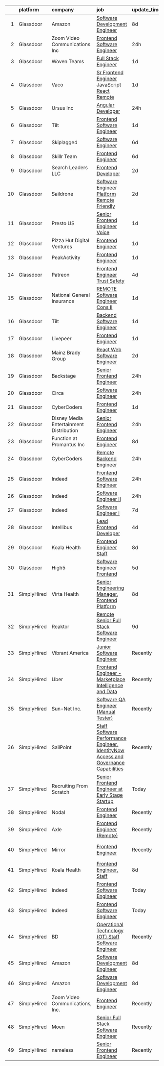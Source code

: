 

|    | platform    | company                                   | job                                                                                                                                                                                                                                                                                                                                                                                                                                                                                                                                                                                                                                                                                                                                                                                                                                                                                                                                                                                                                                                                                                                                                                                                                                                                                                                                                                                        | update_time   | location                    |
|---:|:------------|:------------------------------------------|:-------------------------------------------------------------------------------------------------------------------------------------------------------------------------------------------------------------------------------------------------------------------------------------------------------------------------------------------------------------------------------------------------------------------------------------------------------------------------------------------------------------------------------------------------------------------------------------------------------------------------------------------------------------------------------------------------------------------------------------------------------------------------------------------------------------------------------------------------------------------------------------------------------------------------------------------------------------------------------------------------------------------------------------------------------------------------------------------------------------------------------------------------------------------------------------------------------------------------------------------------------------------------------------------------------------------------------------------------------------------------------------------|:--------------|:----------------------------|
|  1 | Glassdoor   | Amazon                                    | [Software Development Engineer](https://www.glassdoor.com/partner/jobListing.htm?pos=103&ao=1110586&s=58&guid=00000182439ab93c87a45a3dab7e0e9b&src=GD_JOB_AD&t=SR&vt=w&ea=1&cs=1_f718fb14&cb=1658991590802&jobListingId=1008015133746&cpc=2CAED5C921A5F994&jrtk=3-0-1g91pleau2ins001-1g91plebe28d1000-46f3a1676c9d08b7--6NYlbfkN0C2EIiOEdSv_78BF_l2w28PiQLK7NISTaVJSb4zuTiserLumoKFeVCVJSYFQV9mjJi4Bz1verrZqCtu6wHs_0m1i7fJ4yyj_NSq9aokk0lo11bVItqPXGyb83iKdGgQlSoAJ1kf2HcUuqX-hWZJc9cP3oY2UfU5I1yqj-KO2XP8a8RFF6HNoEt54VOak2gpeMhlA7qzBLaQt3DeqvVfGjxAd8f7f8IefKPGMUdrBcIYww-UmYcCCPa14QYxSv-4nhNdbtv8FC65tO8oeaE5uAt9V6i9aHZX-eRfxDwepPHDo6hIfSREFxUGCdd3EI6OpW84IJ9xCo0Ze_jUd52noFFa-eEbdo46oUwndBw229qkDTAogvbTjH93OhSpRx9dRlOJ0rC3aJltdLVD2FPJFFYQe-lRBfU03mn-MCmQvzHVMzINvF6RAqAPabFlz52tAiNTDB9AdpH1V5F2_x_WsDO5PkT231kn6dDbVLQPEPRzORwA2UwvrMzG37UnMwyLLoM%3D)                                                                                                                                                                                                                                                                                                                                                                                                                                                                                                                     | 8d            | Seattle, WA                 |
|  2 | Glassdoor   | Zoom Video Communications  Inc            | [Frontend Software Engineer](https://www.glassdoor.com/partner/jobListing.htm?pos=121&ao=1136043&s=58&guid=00000182439ab93c87a45a3dab7e0e9b&src=GD_JOB_AD&t=SR&vt=w&cs=1_b8b81928&cb=1658991590804&jobListingId=1008033524164&jrtk=3-0-1g91pleau2ins001-1g91plebe28d1000-1b2fe0d467bde67f-)                                                                                                                                                                                                                                                                                                                                                                                                                                                                                                                                                                                                                                                                                                                                                                                                                                                                                                                                                                                                                                                                                                | 24h           | San Francisco, CA           |
|  3 | Glassdoor   | Woven Teams                               | [Full Stack Engineer](https://www.glassdoor.com/partner/jobListing.htm?pos=130&ao=1136043&s=58&guid=00000182439ab93c87a45a3dab7e0e9b&src=GD_JOB_AD&t=SR&vt=w&cs=1_2db52161&cb=1658991590804&jobListingId=1008030128373&jrtk=3-0-1g91pleau2ins001-1g91plebe28d1000-36c2ae12c2073849-)                                                                                                                                                                                                                                                                                                                                                                                                                                                                                                                                                                                                                                                                                                                                                                                                                                                                                                                                                                                                                                                                                                       | 1d            | Remote                      |
|  4 | Glassdoor   | Vaco                                      | [Sr Frontend Engineer  JavaScript React    Remote](https://www.glassdoor.com/partner/jobListing.htm?pos=109&ao=1110586&s=58&guid=00000182439ab93c87a45a3dab7e0e9b&src=GD_JOB_AD&t=SR&vt=w&ea=1&cs=1_29db223f&cb=1658991590803&jobListingId=1008031194896&cpc=8795CF9063CD573D&jrtk=3-0-1g91pleau2ins001-1g91plebe28d1000-0ac1d095036e0c2f--6NYlbfkN0D_sybMACCpf9B-677oK5j6rPldVB6BlrVvFjO_o-GJZbzuF-qh4PxErFUqfUsv_6tHpaGAjNec2kykbAi7NuC3xsFkOAoxg72hdh_QcjksI1d5EhjzP8hV6H2vu7d3MYXK5QZN9jWKdod6VRSNLU7kLlQ4pSg54IygaAmIJY6XzlQZAoUTztX7aWc0__hy0m6zEklJC6RuI4vetkWoYUjof7Pp2t5pcFYNkKVhzlRmlaihaGN9_Pecte9e0JZZM81yCqCQGm6pAS4Tm2z-fu_m3jYr2CHotCoAQpdb84v1vpvOExHRKxyS7Yz0qJYZ-03rDblta0To6XUnhbN4epBfQk584BHqtz2kng4md_Ovo9QGtsadpcoseDS0DbRz1xHKoX50_gEUsQ8PCPfcAsIYmHo0wPhDAzKaxb0rNC3WLd6K6HwfmzRsUlO1XvD9pyoV-62WFh4p8wgGLPp9j-KBrXOUQqZO1G60iPcvN9O65SMdcQrrEMYzbCA0_YTJgCNzXVo0REOIKves5Q3E4DjF00z1n0japkRWNqI-DsMDtQ%3D%3D)                                                                                                                                                                                                                                                                                                                                                                                                                                                    | 1d            | Remote                      |
|  5 | Glassdoor   | Ursus  Inc                                | [Angular Developer](https://www.glassdoor.com/partner/jobListing.htm?pos=108&ao=1110586&s=58&guid=00000182439ab93c87a45a3dab7e0e9b&src=GD_JOB_AD&t=SR&vt=w&ea=1&cs=1_a890da34&cb=1658991590802&jobListingId=1008033443093&cpc=4F748F1840550ABC&jrtk=3-0-1g91pleau2ins001-1g91plebe28d1000-045732be18f66545--6NYlbfkN0CT8vBT9H5mqECx2dfLV_FONLPDKpIRssxVwtj05Tmm4rA5I0VNOPdM1oYsK66ov5p0iAga9BUgUFF-klbFmljomgf5fdarfwSdnNAtqn3WSrqf2QBpIB4A-b2RUnpg2XF-CGQEQezk7qjzsasDrgxTL6hNz7Mdg8_be4LjBlz1knX002xPvRsh5O4gGvqyenKcEGwZ_dPWbJJ8m-_uTE5ooEHb6QDuFyAp3MjLVHsvCYOS5TgaNddgRBKjYlcbaadAtBApFZyvKUtt3uqwwJ4T0K7dMF9p2nAy7vd4URLLZyyfjW_DWS9FfZPfTkt0rae8OpnNUq1xEuq7FxxRn7eA3iTbOavTgIRaHAUiXK5f3u2Q243dxZJsX6kd_0jqudJeTfGIXS3KSUbluDk9G-Qgm7Z1u8fKoxVLKMi7rllMzlFn49mJZKPaaTwY_ryX1an2XefXuWdV22-UBXcbY28GNonGelGfQWbewSFphiPRF3ArA8YdxXXxRtInzLZ1vOwB6dzHRZz44oWuuUkTN0lUTivwvYbJR6SxK0T2Fty5wvhIbhVzdW_V2uXeKIRgnFqa284BILtwmjBA4AfiKx9TAm-hsQVCw06vo7xLjWdJlNnI64i4xRQvb5tw1Sh8Ioz_ZIO2o2kTUiYq_pqY0D0HA4yPLtFVYnCg2lQ494E56nxlpz4p51l83CR6diZXGF8QHO9h_I05R3oiffrMjhNEcNMGWStGP9reRk2_lAs__rZLwfZdssKZMlUDd6Qjmz1SjyyOe23zmCcsasNZ7e7RjtPd6kHzwEHu75_hnHJD9ddircb_Pvt4YoNsoV4ni8v84Wqgga_iMJlcJX3BGe1etfiP-T9CR8oxKb62sVuIiY_r-vw6H0Yn4-i9A5tn2aJTSzmFVY7P1VrYWqleDrt31Y6XjV-leIZCGCURJrOegHciPshgdRJtwk5rX-t3T4nhmC6lKO7QwdAErW5Zd9-XINOTep3lYQpbYVun273YuUikAeq4DcJSkMZqiE3cOGc%3D) | 24h           | Fremont, CA                 |
|  6 | Glassdoor   | Tilt                                      | [Frontend Software Engineer](https://www.glassdoor.com/partner/jobListing.htm?pos=116&ao=1136043&s=58&guid=00000182439ab93c87a45a3dab7e0e9b&src=GD_JOB_AD&t=SR&vt=w&cs=1_6b30257f&cb=1658991590803&jobListingId=1008030792660&jrtk=3-0-1g91pleau2ins001-1g91plebe28d1000-ebae5a08da702aee-)                                                                                                                                                                                                                                                                                                                                                                                                                                                                                                                                                                                                                                                                                                                                                                                                                                                                                                                                                                                                                                                                                                | 1d            | Remote                      |
|  7 | Glassdoor   | Skiplagged                                | [Software Engineer](https://www.glassdoor.com/partner/jobListing.htm?pos=125&ao=1136043&s=58&guid=00000182439ab93c87a45a3dab7e0e9b&src=GD_JOB_AD&t=SR&vt=w&ea=1&cs=1_91b173b2&cb=1658991590804&jobListingId=1008020446325&jrtk=3-0-1g91pleau2ins001-1g91plebe28d1000-41a28caa200773b6-)                                                                                                                                                                                                                                                                                                                                                                                                                                                                                                                                                                                                                                                                                                                                                                                                                                                                                                                                                                                                                                                                                                    | 6d            | Remote                      |
|  8 | Glassdoor   | Skillr Team                               | [Frontend Engineer](https://www.glassdoor.com/partner/jobListing.htm?pos=126&ao=1136043&s=58&guid=00000182439ab93c87a45a3dab7e0e9b&src=GD_JOB_AD&t=SR&vt=w&ea=1&cs=1_53423e61&cb=1658991590804&jobListingId=1008021215264&jrtk=3-0-1g91pleau2ins001-1g91plebe28d1000-a4d207492b3dd550-)                                                                                                                                                                                                                                                                                                                                                                                                                                                                                                                                                                                                                                                                                                                                                                                                                                                                                                                                                                                                                                                                                                    | 6d            | New York, NY                |
|  9 | Glassdoor   | Search Leaders  LLC                       | [Frontend Developer](https://www.glassdoor.com/partner/jobListing.htm?pos=124&ao=1136043&s=58&guid=00000182439ab93c87a45a3dab7e0e9b&src=GD_JOB_AD&t=SR&vt=w&ea=1&cs=1_d90c9ca2&cb=1658991590804&jobListingId=1008029182333&jrtk=3-0-1g91pleau2ins001-1g91plebe28d1000-a45a84af9dce1993-)                                                                                                                                                                                                                                                                                                                                                                                                                                                                                                                                                                                                                                                                                                                                                                                                                                                                                                                                                                                                                                                                                                   | 2d            | Minneapolis, MN             |
| 10 | Glassdoor   | Saildrone                                 | [Software Engineer   Platform  Remote Friendly ](https://www.glassdoor.com/partner/jobListing.htm?pos=129&ao=1136043&s=58&guid=00000182439ab93c87a45a3dab7e0e9b&src=GD_JOB_AD&t=SR&vt=w&cs=1_fa8795fd&cb=1658991590804&jobListingId=1008028550359&jrtk=3-0-1g91pleau2ins001-1g91plebe28d1000-bfa70092ea4d548f-)                                                                                                                                                                                                                                                                                                                                                                                                                                                                                                                                                                                                                                                                                                                                                                                                                                                                                                                                                                                                                                                                            | 2d            | Alameda, CA                 |
| 11 | Glassdoor   | Presto US                                 | [Senior Frontend Engineer  Voice](https://www.glassdoor.com/partner/jobListing.htm?pos=114&ao=1136043&s=58&guid=00000182439ab93c87a45a3dab7e0e9b&src=GD_JOB_AD&t=SR&vt=w&cs=1_ff6cf81c&cb=1658991590803&jobListingId=1008031262781&jrtk=3-0-1g91pleau2ins001-1g91plebe28d1000-445af7a718572dfc-)                                                                                                                                                                                                                                                                                                                                                                                                                                                                                                                                                                                                                                                                                                                                                                                                                                                                                                                                                                                                                                                                                           | 1d            | Canada, KY                  |
| 12 | Glassdoor   | Pizza Hut Digital Ventures                | [Frontend Engineer](https://www.glassdoor.com/partner/jobListing.htm?pos=113&ao=1136043&s=58&guid=00000182439ab93c87a45a3dab7e0e9b&src=GD_JOB_AD&t=SR&vt=w&ea=1&cs=1_8de21d3a&cb=1658991590803&jobListingId=1008032024948&jrtk=3-0-1g91pleau2ins001-1g91plebe28d1000-f729aa5a21acc4eb-)                                                                                                                                                                                                                                                                                                                                                                                                                                                                                                                                                                                                                                                                                                                                                                                                                                                                                                                                                                                                                                                                                                    | 1d            | Plano, TX                   |
| 13 | Glassdoor   | PeakActivity                              | [Frontend Engineer](https://www.glassdoor.com/partner/jobListing.htm?pos=122&ao=1136043&s=58&guid=00000182439ab93c87a45a3dab7e0e9b&src=GD_JOB_AD&t=SR&vt=w&ea=1&cs=1_e6dbc960&cb=1658991590804&jobListingId=1008031555522&jrtk=3-0-1g91pleau2ins001-1g91plebe28d1000-9669b67cd3057b0b-)                                                                                                                                                                                                                                                                                                                                                                                                                                                                                                                                                                                                                                                                                                                                                                                                                                                                                                                                                                                                                                                                                                    | 1d            | Boynton Beach, FL           |
| 14 | Glassdoor   | Patreon                                   | [Frontend Engineer  Trust   Safety](https://www.glassdoor.com/partner/jobListing.htm?pos=128&ao=1136043&s=58&guid=00000182439ab93c87a45a3dab7e0e9b&src=GD_JOB_AD&t=SR&vt=w&ea=1&cs=1_37d17c27&cb=1658991590804&jobListingId=1008024561711&jrtk=3-0-1g91pleau2ins001-1g91plebe28d1000-a4900b3a41bf312a-)                                                                                                                                                                                                                                                                                                                                                                                                                                                                                                                                                                                                                                                                                                                                                                                                                                                                                                                                                                                                                                                                                    | 4d            | New York, NY                |
| 15 | Glassdoor   | National General Insurance                | [REMOTE Software Engineer   Cons II](https://www.glassdoor.com/partner/jobListing.htm?pos=104&ao=1110586&s=58&guid=00000182439ab93c87a45a3dab7e0e9b&src=GD_JOB_AD&t=SR&vt=w&cs=1_26ebfa00&cb=1658991590801&jobListingId=1008031260071&cpc=FB7E4A1762AE5BEC&jrtk=3-0-1g91pleau2ins001-1g91plebe28d1000-1f73d223c759f777--6NYlbfkN0ABn5GwwiAtE4UwcQ4ofq8PkiZJadrMj-BO0r_6duZ5jQy8rbwjaMOkyPMxbverJekg1rSfiIZ_ryyFijsBjoQ2BUVn7X3jCpJ5xv4_L5FModq0gKMA-6yn0xITpHTgbR_NYcc9yqfUgwPG9kjK5_l3V-RWy5dIl1l6Kv_nxj0uLXhMlIYuhhrwPcQMdN_ZAk3JhW9jwod5mXYZGpE_cfGs0DXdk5FajAqBNWWOxx2eJc7ZgUlco_UjNJQrdrOveNXCl08QulKDnHDhKb7lty7P_PRuhC8KmF8Op0f8jISyKxWMWgKkdiRFjLgYttKO3rmc-x5Hxg-9uLe6UZw9icIioNA7LzZdD4s_MNAaL-qFIO9p_ObQNELYlU7QbJUbDfboJdfiZZYu1ZZ8nGlJF7cg5Ibdn-tsYAgulv1Wq4c4UCUT6olzFbuf7UFm8TMO4QuKJgykLBXNvtr_hdBB1gpWqvXcMFKTOW8hUKBEJaJBLtxmM6xIbveW9vV31-DrQ6r1IGm378s1oZ3GGQNlnlR0-HY10sk1oMoWady4aL0iDXskuPEobj08)                                                                                                                                                                                                                                                                                                                                                                                                                                                                   | 1d            | Cleveland, OH               |
| 16 | Glassdoor   | Tilt                                      | [Backend Software Engineer](https://www.glassdoor.com/partner/jobListing.htm?pos=117&ao=1136043&s=58&guid=00000182439ab93c87a45a3dab7e0e9b&src=GD_JOB_AD&t=SR&vt=w&cs=1_4ce9fc86&cb=1658991590803&jobListingId=1008030792663&jrtk=3-0-1g91pleau2ins001-1g91plebe28d1000-e943f8f28d1d5595-)                                                                                                                                                                                                                                                                                                                                                                                                                                                                                                                                                                                                                                                                                                                                                                                                                                                                                                                                                                                                                                                                                                 | 1d            | Remote                      |
| 17 | Glassdoor   | Livepeer                                  | [Frontend Engineer](https://www.glassdoor.com/partner/jobListing.htm?pos=120&ao=1136043&s=58&guid=00000182439ab93c87a45a3dab7e0e9b&src=GD_JOB_AD&t=SR&vt=w&ea=1&cs=1_f87aec05&cb=1658991590804&jobListingId=1008032132971&jrtk=3-0-1g91pleau2ins001-1g91plebe28d1000-a24d89e74bc6cf42-)                                                                                                                                                                                                                                                                                                                                                                                                                                                                                                                                                                                                                                                                                                                                                                                                                                                                                                                                                                                                                                                                                                    | 1d            | New York, NY                |
| 18 | Glassdoor   | Mainz Brady Group                         | [React Web Software Engineer](https://www.glassdoor.com/partner/jobListing.htm?pos=110&ao=1110586&s=58&guid=00000182439ab93c87a45a3dab7e0e9b&src=GD_JOB_AD&t=SR&vt=w&ea=1&cs=1_91507ef0&cb=1658991590803&jobListingId=1008028006062&cpc=2CAED5C921A5F994&jrtk=3-0-1g91pleau2ins001-1g91plebe28d1000-3623cbd1002b7ac2--6NYlbfkN0AmBvT8mmb9xI3Fj7UxKkF4Cq8RZh4Va6i5lMeIN2RcgAy859lTEF7wL6pXGTyUwoQ5d0vE3lRGVyzmE9tTKpvVpayHpEbq1W96d6gnLooyPHt-mhZtdPc7XORWI4Nv9JZCH60MNFEjE5w9b2yY3QlcN_buGHjdcLsl-7sxMOOR9z_Xu2wyjWaIntRCtwg5g-Te0_E4Ga1Mh_7qlBX_h_XRhPTyrFno-CCqjX89Ig8zok4iIZXWU8ZQWaN2LzuDqV5AeNvTftgqBuepQGAclz3LCVEeiAR9B2C0bEgJFjoHsSg8Co71XfM26q7trOu1PEzsXcsbr8KtvUie3Lfg-g02S-To0C6TCF7gr7Nf8ubBegOOpri2JCLioPQXH0EU7jI1XaMcM_TfqixckG8dj6ZFoBvI-XOwV5e0H7Fu-f07uBnolVkMO67I4SITlkc0XY53yTKdzZNa_yk_XsDKsANyutAIg6F_5vVNFKn9X-HccFkFMa06D7CgvYUX6QBuf3dEWDE-5_4ESg%3D%3D)                                                                                                                                                                                                                                                                                                                                                                                                                                                                                                         | 2d            | Remote                      |
| 19 | Glassdoor   | Backstage                                 | [Senior Frontend Engineer](https://www.glassdoor.com/partner/jobListing.htm?pos=118&ao=1136043&s=58&guid=00000182439ab93c87a45a3dab7e0e9b&src=GD_JOB_AD&t=SR&vt=w&cs=1_fcc1514c&cb=1658991590803&jobListingId=1008033582908&jrtk=3-0-1g91pleau2ins001-1g91plebe28d1000-71d5ce33b849af61-)                                                                                                                                                                                                                                                                                                                                                                                                                                                                                                                                                                                                                                                                                                                                                                                                                                                                                                                                                                                                                                                                                                  | 24h           | Remote                      |
| 20 | Glassdoor   | Circa                                     | [Software Engineer](https://www.glassdoor.com/partner/jobListing.htm?pos=123&ao=1136043&s=58&guid=00000182439ab93c87a45a3dab7e0e9b&src=GD_JOB_AD&t=SR&vt=w&cs=1_fe483e33&cb=1658991590804&jobListingId=1008034312815&jrtk=3-0-1g91pleau2ins001-1g91plebe28d1000-f64b20f699b4269a-)                                                                                                                                                                                                                                                                                                                                                                                                                                                                                                                                                                                                                                                                                                                                                                                                                                                                                                                                                                                                                                                                                                         | 24h           | Milwaukee, WI               |
| 21 | Glassdoor   | CyberCoders                               | [Frontend Engineer](https://www.glassdoor.com/partner/jobListing.htm?pos=106&ao=1110586&s=58&guid=00000182439ab93c87a45a3dab7e0e9b&src=GD_JOB_AD&t=SR&vt=w&ea=1&cs=1_8561f8e1&cb=1658991590802&jobListingId=1008031373785&cpc=C4A69CCDBB3B9599&jrtk=3-0-1g91pleau2ins001-1g91plebe28d1000-f61bdd59955a838b--6NYlbfkN0CpFJQzrgRR8WqXWK1qKKEqALWJw739KlKqr2H-MSI4eoBlI4EFrmor2FYZMP3muM007RrdafLUGCx1Sk2ipp_Li02-U4R7FXIYpvN1mKPUqdyUm7UBi2Wf3yngk_aPIWOEAwXElBHka5upY1ZZx4By7kOrsxva6D_H2QcuUdTy_-LTGfvTY1Sg6spZDT5OtMu7pALD072vigrWHQoW9F9dhGQfnoWXT5jNgYS2eGJar0kxrhFaIVPEg-0WdQWBBSaMOg4bQv9EF7Lc-xA4i1C8w1NywP_4Mflp1-EI6DO4GtxiFcsC14A6Xh1R-zNRm1DBdry-fus01jMt1Kf3BoX8T1V6WE7ZqwF0174N0DnjpGKAVZ9pa-_NPGjR3XtwE52muvQlZPHUmVCI6BuNXGjoNCmhYA5CuxPF85SEBpyMEbQn6uH_RA-o-w1bzCLVOVJuxmFUdxte4Xj2wOLDsnOA-koSmYtcwiNPJVmdHVqlyemomtonmcwZ-no0ChhYMjfkNLukElvkTVifKSPa3gf-r4SyLxYMK_O4IXHYvVKsCvT9yZXmXCA7IV1a2WyfkYqCY0fm0uWlf7rQe33JqbABt8trDsXdOKqqK-Ga2ENBld1u5h9mK1FJdA6_6HUfLFxM0O4ZPPK6CBOAbTFNwjru_ohelhKPDb6EuQgCOQx44wcjgUu25gwSjClz23gBDpi0XafMV3gOBtrq0Jw_jXVHrECMWR_JWjVy5SLU3QtpzLMunlaRbdlmxqpr5ibuxlV8wQYCJTY-uz9JogK22djq7wyb_khz_XvZJDTFwrB5hm7dgm0TGTvTe5fhwfU6-DuDgF4N7RQmqxTqGuveYLe-Joy1cMWoXlqXVPvVrkdd_4sDqMoWX9cDd-BiCcAkHv_FAScXMXv9WYu9ENTo3E42ef_WU4mOFDLHfTT8ZL9mKC2MZ8GjZtjcqC10iNjWcFbbZDe5qY1PoxpFvSgl5WSnK6Yslx6P2pI%3D)                                 | 1d            | New York, NY                |
| 22 | Glassdoor   | Disney Media   Entertainment Distribution | [Senior Frontend Engineer](https://www.glassdoor.com/partner/jobListing.htm?pos=112&ao=1136043&s=58&guid=00000182439ab93c87a45a3dab7e0e9b&src=GD_JOB_AD&t=SR&vt=w&cs=1_7321fd21&cb=1658991590803&jobListingId=1008032864719&jrtk=3-0-1g91pleau2ins001-1g91plebe28d1000-3dc8d7a1d37c656a-)                                                                                                                                                                                                                                                                                                                                                                                                                                                                                                                                                                                                                                                                                                                                                                                                                                                                                                                                                                                                                                                                                                  | 24h           | Santa Monica, CA            |
| 23 | Glassdoor   | Function at Promantus Inc                 | [Frontend Engineer](https://www.glassdoor.com/partner/jobListing.htm?pos=127&ao=1136043&s=58&guid=00000182439ab93c87a45a3dab7e0e9b&src=GD_JOB_AD&t=SR&vt=w&ea=1&cs=1_368006a8&cb=1658991590804&jobListingId=1008013982563&jrtk=3-0-1g91pleau2ins001-1g91plebe28d1000-790700b85fc9262a-)                                                                                                                                                                                                                                                                                                                                                                                                                                                                                                                                                                                                                                                                                                                                                                                                                                                                                                                                                                                                                                                                                                    | 8d            | Remote                      |
| 24 | Glassdoor   | CyberCoders                               | [Remote Backend Engineer](https://www.glassdoor.com/partner/jobListing.htm?pos=111&ao=1110586&s=58&guid=00000182439ab93c87a45a3dab7e0e9b&src=GD_JOB_AD&t=SR&vt=w&ea=1&cs=1_df8b0545&cb=1658991590803&jobListingId=1008033320576&cpc=2CAED5C921A5F994&jrtk=3-0-1g91pleau2ins001-1g91plebe28d1000-4939f52c88fb6113--6NYlbfkN0CpFJQzrgRR8WqXWK1qKKEqALWJw739KlKqr2H-MSI4eoBlI4EFrmor2FYZMP3muM3zfzcnN-JvHkicPo-FFomsjFLDXiKgBpS2I6VfjTfpf3gbYSjUDCMoU10vkLLEKqzR7sRUjw7OSjLX6vUGREN5mc1RP7gMkJnu8foku9PR6eS8cG_vxK9sL95RKcUIwyIV0CagyOjbMt2uxCnl_8AmIxCujS1EqAdz0veVVMMUcTjtms7ukKn8ngJwh4Nx68EJGmleGjH7Qn-T0mPfJviTGuS06vlKzA_o5NDZM1mBnUmhgPvuIEyG2aKbXAr9G1odsFXpSgn_5adHPAlHt8qZj-16nUcPmSdasgikO5acX8YuG5GOScdIV8hAFzaU-1rCCfD51JOBfugMYKcICYw7FEWHjlzvkHvDMRPYOMHZP_B3ooRfrzVV9bBXwPW6f2gtWfgs_-VclBsdUU6XxKHf1jAsOnZ0GygN1g5Q1uZGQXaZ7a4MUvIJF8FyxzOzBZWuErV6Vcw5w8zSxiUc7nYdPTY9aRKxGwfozkDBjw2LIrpZbwfQV-iInO45bMTj21U3bB88WbaV_tEXrnR412UyXqAitnBCjI4hHiWzzrOF9UGrjA8xLEtz34bngsp5nxePyWb1qEUPr9041xri3HheYWMqZjhgARHwrpwZmUhIvQ2LdcRLxog-8kWN41nl5ojAUT9blo7ghyEYRmSYMl3GAzSiTJzBRddUyN_-czilMGufYjLO3T77wf_8OG_MBbuIHCGFnB-qWSF-p4uTlD0te_EsOgzknsE070ZI3qx8UWvzMPehGGjb5XPRR39Ks3FaLOUfvJwptizmCVt_ZAbLOWbQ73evQ2hlUatcQGDVCQtL_sc175rvwUbiLuaGQv-xYyrhdqLKcTvgsnKiEu8j3WbQ3DjbGigyHhoJ32pQCAK7t5CwiU_PlUP4knMNO0xELeDb0XnsYlXfVAj84cJ-_8PblZ-5RZ7g47mAkaSH1odGEZZPIl5V)         | 24h           | Austin, TX                  |
| 25 | Glassdoor   | Indeed                                    | [Frontend Software Engineer](https://www.glassdoor.com/partner/jobListing.htm?pos=101&ao=1110586&s=58&guid=00000182439ab93c87a45a3dab7e0e9b&src=GD_JOB_AD&t=SR&vt=w&cs=1_3ca74e29&cb=1658991590801&jobListingId=1008033549632&cpc=AF8BC9077DDDE68D&jrtk=3-0-1g91pleau2ins001-1g91plebe28d1000-6880b6cbbfe9a784--6NYlbfkN0CiRNM7CVr8YueLFKlzwbFWI0o7IjV438l4sVrvKZ0flpURU_mqoI8E-VxPfg2eTCFcMqyOR2_EOytszhhSKz7KpPy7noYcpbGFQ8YbxN3sZAe_Tq2kZJCZa5ag1QFYcEw80W3Kt03V6g9lYy1JuL92PSf2AA6VnVUtUNWav-SrzYsnb0iB_zBcjK470PStzH9Tx0dE0ZPEHj5aQ6howejby1Ohb4wrS_Omecwkbq_O272UtUoYgUgFuxJPVX1Wqw-_3ejQhcEhO6K0awRYeqByMCiL3rOdJmVzpNX7rlpdXJPZaE9WJbQ7SwnxLW4BS-kd3V-DqfmJf-AejrdNBWY_pH15WCqIWDw9PyowbNGLmDyvfZdhgN84qut8uF8vEJZQ3wtNZILYcyYXgjQkr4RNGPqBtP9zuQjDr_wORQ_MTbg0Urg2buCu-5Vm6XtheZPJdGONDSDBN8LNLi5Xu7OIiGh3R6omPjVYgNKwifvVKk5SUg39EAhG1Z9wM9Ry94UkRqbWBBY1jG3rqgm6dwugWettK8H1sUA%3D)                                                                                                                                                                                                                                                                                                                                                                                                                                                                                             | 24h           | Austin, TX                  |
| 26 | Glassdoor   | Indeed                                    | [Software Engineer II](https://www.glassdoor.com/partner/jobListing.htm?pos=102&ao=1110586&s=58&guid=00000182439ab93c87a45a3dab7e0e9b&src=GD_JOB_AD&t=SR&vt=w&cs=1_3b0c7bed&cb=1658991590801&jobListingId=1008033082257&cpc=7E69D0A57279CD4B&jrtk=3-0-1g91pleau2ins001-1g91plebe28d1000-27cfbd65a5c6f320--6NYlbfkN0CiRNM7CVr8YueLFKlzwbFWI0o7IjV438l4sVrvKZ0flpURU_mqoI8E-VxPfg2eTCEc-yk2QRtC0YMjmV59zLD8dc6YIBNRVjeau3_bzRAR6whzl4cvJ4z8_qmqWpaXgcwtg2a3P9sPSoahOn1YDLuoQxL1JqXyAJvVGPs2D-d0Mng8DtVASuwxI1mgSZJJMLEs28nm7wJMWSmcNm03J_OwrqgKp7y30mUG1eL3OCqA_gpN_SIpEJEDyhZu75Lmt4A2L_VJqNfRCyc-tOaHi0JXUeb-RWgPalGqszCjg4XYmZ_8QaxROoZtw2dnATLeBFVNti6hE3zUOcJzlv6XxETiJY-4HPqKMAHpsNcIdDAAQqQEMultpPTk3zffkXD_vv7FhKswXTcTbdhbaAJ9WigZ8Sw0NneekVRrogeJgLWIRNbyyDe0wKX8l9lp5dkNA6SXcMWskjkAqvykwyJ7MvC0l6cUOG7jWzPU35NKBwzJ4nNzT2PJEcqK2k3xOaZuDy39nt_VgaA96LZRgsQq_he3)                                                                                                                                                                                                                                                                                                                                                                                                                                                                                                                 | 24h           | Austin, TX                  |
| 27 | Glassdoor   | Indeed                                    | [Software Engineer I](https://www.glassdoor.com/partner/jobListing.htm?pos=105&ao=1110586&s=58&guid=00000182439ab93c87a45a3dab7e0e9b&src=GD_JOB_AD&t=SR&vt=w&cs=1_3c02c3be&cb=1658991590801&jobListingId=1008017405331&cpc=F41FEAB56D215062&jrtk=3-0-1g91pleau2ins001-1g91plebe28d1000-12d8ce94108fa5a2--6NYlbfkN0CiRNM7CVr8YueLFKlzwbFWI0o7IjV438l4sVrvKZ0flpURU_mqoI8E88RAJZx1_nSGjexHFrIIybGcg5G95Hg-nFs_CkF-UJyELEMwq1jCaPn8GcGAnM13D5UGtCPe4jFM_Rhcc0u7OLLS_FWk23g2ielEKzPMzA5P9hornIM07-5RB0gakn6JZwbMcWx30yC7lFBQugC-8G0I4rutgQDmf9J_WXlzQAIoDE1SdQKtPi2fVKHCZGXQoCXJWr55prAAzYVlVuPMBM6K4OOi3wlSTaIz5HXdpxQq2WV8iLpm3xDb1SWb081UeJykhJceeaWWayyXocQhR3muRnJchAVHI96Sya0f7dZPe7ubFY1ivPrwlh50y_Y62MibJXM5FLzvLQa6qzwUViQbk6AJofo5Iv2L2L2Ey6cI2Ev_Z9uhkgOayFB8-MjeLdYHvi_DBO0o_LQ_Xqu6ymeZDFTyHxq4tPIsd5-W2XBofiyDAjK0KZZ3YtmEwJzEmpgC_BbIq1Kc6uoLmBX-2g%3D%3D)                                                                                                                                                                                                                                                                                                                                                                                                                                                                                                                      | 7d            | Oklahoma                    |
| 28 | Glassdoor   | Intellibus                                | [Lead Frontend Developer](https://www.glassdoor.com/partner/jobListing.htm?pos=119&ao=1136043&s=58&guid=00000182439ab93c87a45a3dab7e0e9b&src=GD_JOB_AD&t=SR&vt=w&ea=1&cs=1_9e160b17&cb=1658991590804&jobListingId=1008024596000&jrtk=3-0-1g91pleau2ins001-1g91plebe28d1000-357cc35fee193b1c-)                                                                                                                                                                                                                                                                                                                                                                                                                                                                                                                                                                                                                                                                                                                                                                                                                                                                                                                                                                                                                                                                                              | 4d            | Remote                      |
| 29 | Glassdoor   | Koala Health                              | [Frontend Engineer  Staff](https://www.glassdoor.com/partner/jobListing.htm?pos=115&ao=1136043&s=58&guid=00000182439ab93c87a45a3dab7e0e9b&src=GD_JOB_AD&t=SR&vt=w&ea=1&cs=1_f8d520a3&cb=1658991590803&jobListingId=1008015568737&jrtk=3-0-1g91pleau2ins001-1g91plebe28d1000-4a24982d2dd3943e-)                                                                                                                                                                                                                                                                                                                                                                                                                                                                                                                                                                                                                                                                                                                                                                                                                                                                                                                                                                                                                                                                                             | 8d            | Remote                      |
| 30 | Glassdoor   | High5                                     | [Software Engineer   Frontend](https://www.glassdoor.com/partner/jobListing.htm?pos=107&ao=1110586&s=58&guid=00000182439ab93c87a45a3dab7e0e9b&src=GD_JOB_AD&t=SR&vt=w&ea=1&cs=1_854e756f&cb=1658991590802&jobListingId=1008023215023&cpc=1FDE87803EF93CD3&jrtk=3-0-1g91pleau2ins001-1g91plebe28d1000-9ede6187c60e1052--6NYlbfkN0AV8vU3o9nlw7wqa180ZkP3oAg17VLIhkP1SPyaIh_MQVSfWHQ_D-a5hu40yW4gQxUD9fNuxhwNeLiHV7fWLhnTkDSZE0OupHTv2Mmbno3cxBGe_tR-SZXt--2E_qBjO38B-st3oD9p-nY9GFeNyJnxIQkmYErLYmGJ5vMAXFUkBivDyBj7h9KIiC1fQAyRlLB1A1PREat1n27tjOCawopXvavff6rYsvKBMPyZmoXh-dQAkRyXN2AMNUtlNuC2qYijI8fnpvP0NDg-O4yPXhwgdxOwplUuwKt_K_m0psu45VsX0W_wNRI0jUdITjXRyd22c1dzfXXeFOqCX4TahdfFiJpgAZu7_3H8RwkMfRk2nowvvWqXirFz5s3uVTfKyMqvG8cQleoaIy7334M5AEUspVB8vRSlXxDJhRN6i4BSnebmYHzuhXO2plNPMrcodmZ4qswbnIJUmzesVWru0tC4BRHhHhs1Jt5HpOt3lhejg7tBNylYbuZg0bSf7uQS1zT2d31WQckiUA%3D%3D)                                                                                                                                                                                                                                                                                                                                                                                                                                                                                                        | 5d            | Remote                      |
| 31 | SimplyHired | Virta Health                              | [Senior Engineering Manager, Frontend Platform](https://www.simplyhired.com/job/Q1pjLTIl5ku-0LNoYkhWRykQ2yYF0CpJPblJqR5yiDWAdFjS-ow1iQ?q=frontend+engineer)                                                                                                                                                                                                                                                                                                                                                                                                                                                                                                                                                                                                                                                                                                                                                                                                                                                                                                                                                                                                                                                                                                                                                                                                                                | 8d            | San Francisco, CA           |
| 32 | SimplyHired | Reaktor                                   | [Remote Senior Full Stack Software Engineer](https://www.simplyhired.com/job/AYDc0pfDB6a7j4ThGrgE2mfamp6S-Hnz9ig76aN52taShzYsgSl4Gw?q=frontend+engineer)                                                                                                                                                                                                                                                                                                                                                                                                                                                                                                                                                                                                                                                                                                                                                                                                                                                                                                                                                                                                                                                                                                                                                                                                                                   | 9d            | New York, NY                |
| 33 | SimplyHired | Vibrant America                           | [Junior Software Engineer](https://www.simplyhired.com/job/rkL6EIJkC6mS_rxi4a4hUb9rPfs0MCde3D2wHfCmE_GceejFu7ApOA?q=frontend+engineer)                                                                                                                                                                                                                                                                                                                                                                                                                                                                                                                                                                                                                                                                                                                                                                                                                                                                                                                                                                                                                                                                                                                                                                                                                                                     | Recently      | San Carlos, CA              |
| 34 | SimplyHired | Uber                                      | [Frontend Engineer - Marketplace Intelligence and Data](https://www.simplyhired.com/job/YNxYWB_lqrLSSUBUwGX6WqswyvqpTD8lNRVID-MetTi_m9I644hiZg?q=frontend+engineer)                                                                                                                                                                                                                                                                                                                                                                                                                                                                                                                                                                                                                                                                                                                                                                                                                                                                                                                                                                                                                                                                                                                                                                                                                        | Recently      | Sunnyvale, CA               |
| 35 | SimplyHired | Sun-Net Inc.                              | [Software QA Engineer (Manual Tester)](https://www.simplyhired.com/job/3yq5aNBCaDEdXYBkzfdh3NvDJvK6FV40ZooxsinW_sYXmSVLPXOMVA?q=frontend+engineer)                                                                                                                                                                                                                                                                                                                                                                                                                                                                                                                                                                                                                                                                                                                                                                                                                                                                                                                                                                                                                                                                                                                                                                                                                                         | Recently      | San Jose, CA                |
| 36 | SimplyHired | SailPoint                                 | [Staff Software Performance Engineer, IdentityNow Access and Governance Capabilities](https://www.simplyhired.com/job/H7nXnD50if4c5ClojqMwMKNO6VgmQCOPY9zrQel2iE_tb5qQ06i7qw?q=frontend+engineer)                                                                                                                                                                                                                                                                                                                                                                                                                                                                                                                                                                                                                                                                                                                                                                                                                                                                                                                                                                                                                                                                                                                                                                                          | Recently      | Remote                      |
| 37 | SimplyHired | Recruiting From Scratch                   | [Senior Frontend Engineer at Early Stage Startup](https://www.simplyhired.com/job/RMhjizYe6WauXfjvRk3KntAxj4Ww66ajg00b11megjzRrPJH3YHIOQ?q=frontend+engineer)                                                                                                                                                                                                                                                                                                                                                                                                                                                                                                                                                                                                                                                                                                                                                                                                                                                                                                                                                                                                                                                                                                                                                                                                                              | Today         | Saratoga, CA +115 locations |
| 38 | SimplyHired | Nodal                                     | [Frontend Engineer](https://www.simplyhired.com/job/75ry-Eu0nSZpKMRgg41Z0_gvK2rV-hQ2xCKkRD2dfeeva-gc--Hn4w?q=frontend+engineer)                                                                                                                                                                                                                                                                                                                                                                                                                                                                                                                                                                                                                                                                                                                                                                                                                                                                                                                                                                                                                                                                                                                                                                                                                                                            | Recently      | Remote                      |
| 39 | SimplyHired | Axle                                      | [Frontend Engineer (Remote)](https://www.simplyhired.com/job/PUaJC2ka-0lrMpRsWcxbAHPFhLWHae2YoczqhGsJB45zhsOtvfKOLw?q=frontend+engineer)                                                                                                                                                                                                                                                                                                                                                                                                                                                                                                                                                                                                                                                                                                                                                                                                                                                                                                                                                                                                                                                                                                                                                                                                                                                   | Recently      | Seattle, WA                 |
| 40 | SimplyHired | Mirror                                    | [Frontend Engineer](https://www.simplyhired.com/job/1usBlvhGylE7XcQfKrDFHQ3BMShtHdNzcIEZv9IJghOGNQmJ_JZEnw?q=frontend+engineer)                                                                                                                                                                                                                                                                                                                                                                                                                                                                                                                                                                                                                                                                                                                                                                                                                                                                                                                                                                                                                                                                                                                                                                                                                                                            | Recently      | San Francisco, CA           |
| 41 | SimplyHired | Koala Health                              | [Frontend Engineer, Staff](https://www.simplyhired.com/job/HLiOnFDBLZHbyx2rs4cq9m7N0RVf-g-gb82o7rQiZyX6H_stK65B6g?q=frontend+engineer)                                                                                                                                                                                                                                                                                                                                                                                                                                                                                                                                                                                                                                                                                                                                                                                                                                                                                                                                                                                                                                                                                                                                                                                                                                                     | 8d            | Remote                      |
| 42 | SimplyHired | Indeed                                    | [Frontend Software Engineer](https://www.simplyhired.com/job/x_iqkhASV8WnTie_3ktk6vq9vE_0i0Jmum19TX1xYkGEVYNKVixi8A?q=frontend+engineer)                                                                                                                                                                                                                                                                                                                                                                                                                                                                                                                                                                                                                                                                                                                                                                                                                                                                                                                                                                                                                                                                                                                                                                                                                                                   | Today         | Seattle, WA                 |
| 43 | SimplyHired | Indeed                                    | [Frontend Software Engineer](https://www.simplyhired.com/job/x_iqkhASV8WnTie_3ktk6vq9vE_0i0Jmum19TX1xYkGEVYNKVixi8A?q=frontend+engineer)                                                                                                                                                                                                                                                                                                                                                                                                                                                                                                                                                                                                                                                                                                                                                                                                                                                                                                                                                                                                                                                                                                                                                                                                                                                   | Today         | Seattle, WA +2 locations    |
| 44 | SimplyHired | BD                                        | [Operational Technology (OT) Staff Software Engineer](https://www.simplyhired.com/job/bqexE0DppuZj7m5nWiizHjZzrAqa3K8Ur3CbFxEFyfWIm9VkhFrBFg?q=frontend+engineer)                                                                                                                                                                                                                                                                                                                                                                                                                                                                                                                                                                                                                                                                                                                                                                                                                                                                                                                                                                                                                                                                                                                                                                                                                          | Recently      | Humacao, PR                 |
| 45 | SimplyHired | Amazon                                    | [Software Development Engineer](https://www.simplyhired.com/job/Lf5e53NNifwIjpkAsY36-3BNIGdDJu89jeCiJScQbCnNGlH5Jumgmg?q=frontend+engineer)                                                                                                                                                                                                                                                                                                                                                                                                                                                                                                                                                                                                                                                                                                                                                                                                                                                                                                                                                                                                                                                                                                                                                                                                                                                | 8d            | Seattle, WA +13 locations   |
| 46 | SimplyHired | Amazon                                    | [Software Development Engineer](https://www.simplyhired.com/job/Lf5e53NNifwIjpkAsY36-3BNIGdDJu89jeCiJScQbCnNGlH5Jumgmg?q=frontend+engineer)                                                                                                                                                                                                                                                                                                                                                                                                                                                                                                                                                                                                                                                                                                                                                                                                                                                                                                                                                                                                                                                                                                                                                                                                                                                | 8d            | Seattle, WA                 |
| 47 | SimplyHired | Zoom Video Communications, Inc.           | [Frontend Engineer](https://www.simplyhired.com/job/FmmgMzQnG8JwjngbNXz00uHvWaH0p7e6E7GxKKX60dsBntblqOtA6Q?q=frontend+engineer)                                                                                                                                                                                                                                                                                                                                                                                                                                                                                                                                                                                                                                                                                                                                                                                                                                                                                                                                                                                                                                                                                                                                                                                                                                                            | Recently      | San Jose, CA                |
| 48 | SimplyHired | Moen                                      | [Senior Full Stack Software Engineer](https://www.simplyhired.com/job/1IoT-7QZFJOG0NfV-lKlBdIrrRgTNTvHWnIwFltE0eLn7-mnNqHnZw?q=frontend+engineer)                                                                                                                                                                                                                                                                                                                                                                                                                                                                                                                                                                                                                                                                                                                                                                                                                                                                                                                                                                                                                                                                                                                                                                                                                                          | Recently      | North Olmsted, OH           |
| 49 | SimplyHired | nameless                                  | [Senior Frontend Engineer](https://www.simplyhired.com/job/Lbpya5ID4oDn_tgzwoKSQaVePDVu-GGXFE6NPA5zB2NCbZXiop0ahw?q=frontend+engineer)                                                                                                                                                                                                                                                                                                                                                                                                                                                                                                                                                                                                                                                                                                                                                                                                                                                                                                                                                                                                                                                                                                                                                                                                                                                     | Recently      | San Francisco, CA           |